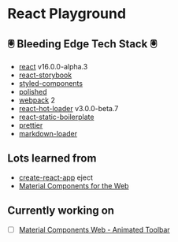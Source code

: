 # React Playground

## 🖲 Bleeding Edge Tech Stack 🖲

- [react](https://facebook.github.io/react/) v16.0.0-alpha.3
- [react-storybook](https://storybook.js.org/)
- [styled-components](https://www.styled-components.com/)
- [polished](https://polished.js.org)
- [webpack](https://webpack.js.org/) 2
- [react-hot-loader](https://gaearon.github.io/react-hot-loader/) v3.0.0-beta.7
- [react-static-boilerplate](https://github.com/kriasoft/react-static-boilerplate)
- [prettier](https://github.com/prettier/prettier)
- [markdown-loader](https://github.com/peerigon/markdown-loader)

## Lots learned from

- [create-react-app](https://github.com/facebookincubator/create-react-app) eject
- [Material Components for the Web](https://material.io/components/web/)

## Currently working on

- [ ] [Material Components Web - Animated Toolbar](https://material-components-web.appspot.com/toolbar/index.html)
